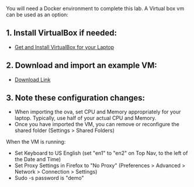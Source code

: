 You will need a Docker environment to complete this lab.  A Virtual box vm can be used as an option:

## 1. Install VirtualBox if needed:

* [Get and Install VirtualBox for your Laptop](http://www.oracle.com/technetwork/server-storage/virtualbox/overview/index.html)

## 2. Download and import an example VM:

* [Download Link](https://drive.google.com/open?id=1b_1Mdmwol8gjkcx4B_VmSLSPDOiBKYr1)

## 3. Note these configuration changes:

* When importing the ova, set CPU and Memory appropriately for your laptop.  Typically, use half of your actual CPU and Memory.
* Once you have imported the VM, you can remove or reconfigure the shared folder (Settings > Shared Folders)

When the VM is running:
* Set Keyboard to US English (set "en1" to "en2" on Top Nav, to the left of the Date and Time)
* Set Proxy Settings in Firefox to "No Proxy" (Preferences > Advanced > Network > Connection > Settings)
* Sudo -s password is "demo"
